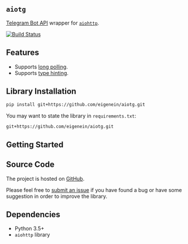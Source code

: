## `aiotg`

[Telegram Bot API](https://core.telegram.org/bots/api) wrapper for [`aiohttp`](https://aiohttp.readthedocs.io/en/stable/).

[![Build Status](https://travis-ci.org/eigenein/aiotg.svg?branch=master)](https://travis-ci.org/eigenein/aiotg)

## Features

* Supports [long polling](https://core.telegram.org/bots/api#getupdates).
* Supports [type hinting](https://docs.python.org/3/library/typing.html).

## Library Installation

```sh
pip install git+https://github.com/eigenein/aiotg.git
```

You may want to state the library in `requirements.txt`:

```
git+https://github.com/eigenein/aiotg.git
```

## Getting Started

## Source Code

The project is hosted on [GitHub](https://github.com/eigenein/aiotg).

Please feel free to [submit an issue](https://github.com/eigenein/aiotg/issues) if you have found a bug or have some suggestion in order to improve the library.

## Dependencies

* Python 3.5+
* `aiohttp` library
